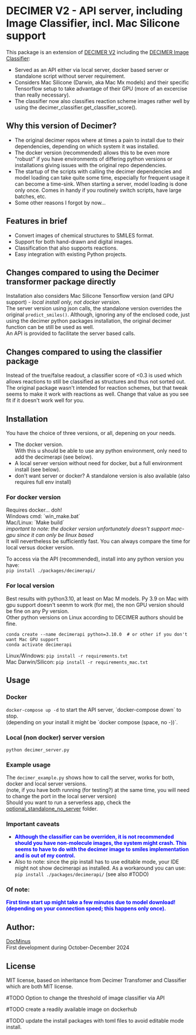 # DECIMER V2 - API server, including Image Classifier, incl. Mac Silicone support
This package is an extension of [DECIMER V2](https://github.com/Kohulan/DECIMER-Image_Transformer) including the [DECIMER Image Classifier](https://github.com/Iagea/DECIMER-Image-Classifier):
- Served as an API either via local server, docker based server or standalone script without server requirement.
- Considers Mac Silicone (Darwin, aka Mac Mx models) and their specific Tensorflow setup to take advantage of their GPU (more of an excercise than really necessary).
- The classifier now also classifies reaction scheme images rather well by using the decimer_classifier.get_classifier_score().

## Why this version of Decimer?
- The original decimer repos where at times a pain to install due to their dependencies, depending on which system it was installed.
- The docker version (recommended) allows this to be even more "robust" if you have environments of differing python versions or installations giving issues with the original repo dependencies. 
- The startup of the scripts with calling the decimer dependencies and model loading can take quite some time, especially for frequent usage it can become a time-sink. When starting a server, model loading is done only once. Comes in handy if you routinely switch scripts, have large batches, etc.<br>
- Some other reasons I forgot by now...

## Features in brief
- Convert images of chemical structures to SMILES format.
- Support for both hand-drawn and digital images.
- Classification that also supports reactions.
- Easy integration with existing Python projects.


## Changes compared to using the Decimer transformer package directly
Installation also considers Mac Silicone Tensorflow version (and GPU support) - _local install only, not docker version_.<br>
The server version using json calls, the standalone version overrides the original `predict_smiles()`. Although, ignoring any of the enclosed code, just using the decimer python packages installation, the original decimer function can be still be used as well.<br>
An API is provided to facilitate the server based calls.

## Changes compared to using the classifier package
Instead of the true/false readout, a classifier score of <0.3 is used which allows reactions to still be classified as structures and thus not sorted out.<br>
The original package wasn't intended for reaction schemes, but that tweak seems to make it work with reactions as well. Change that value as you see fit if it doesn't work well for you.<br>


## Installation
You have the choice of three versions, or all, depening on your needs.

* The docker version. <br>
With this u should be able to use any python environment, only need to add the decimerapi (see below).
* A local server version without need for docker, but a full environment install (see below).
* don't want server or docker? A standalone version is also available (also requires full env install)

### For docker version
Requires docker... doh!<br>
Windows cmd: ´win_make.bat´<br>
Mac/Linux: ´Make build´<br>
_important to note: the docker version unfortunately doesn't support mac-gpu since it can only be linux based_<br>
It will nevertheless be sufficiently fast. You can always compare the time for local versus docker version.

To access via the API (recommended), install into any python version you have: <br>
```pip install ./packages/decimerapi/``` <br>


### For local version
Best results with python3.10, at least on Mac M models. Py 3.9 on Mac with gpu support doesn't seenm to work (for me), the non GPU version should be fine on any Py version.<br>
Other python versions on Linux according to DECIMER authors should be fine.<br>
```shell
conda create --name decimerapi python=3.10.0  # or other if you don't want Mac GPU support
conda activate decimerapi
```
Linux/Windows: ```pip install -r requirements.txt``` <br>
Mac Darwin/Silicon: ```pip install -r requirements_mac.txt``` <br>

## Usage
### Docker
`docker-compose up -d` to start the API server, ´docker-compose down´ to stop. <br>
(depending on your install it might be ´docker compose (space, no -))´.<br>

### Local (non docker) server version
`python decimer_server.py`<br>

### Example usage
The `decimer_example.py` shows how to call the server, works for both, docker and local server versions.<br>
(note, if you have both running (for testing?) at the same time, you will need to change the port in the local server version)<br>
Should you want to run a serverless app, check the [optional_standalone_no_server](./optional_standalone_no_server) folder.

### Important caveats
* <span style="background-color: white; color:blue; font-weight:bold;">Although the classifier can be overriden, it is not recommended should you have non-molecule images, the system might crash. This seems to have to do with the decimer image to smiles implementation and is out of my control.</span>
* Also to note: since the pip install has to use editable mode, your IDE might not show decimerapi as installed. As a workaround you can use:<br>
```pip install ./packages/decimerapi/``` (see also #TODO)

### Of note:
<span style="background-color: white; color:blue; font-weight:bold;">First time start up might take a few minutes due to model download! (depending on your connection speed; this happens only once).</span>

## Author: 
[DocMinus](https://github.com/DocMinus) <br>
First development during October-December 2024

## License
MIT license, based on inheritance from Decimer Transfomer and Classifier which are both MIT license. 
<br>

#TODO Option to change the threshold of image classifier via API

#TODO create a readily available image on dockerhub

#TODO update the install packages with toml files to avoid editable mode install.